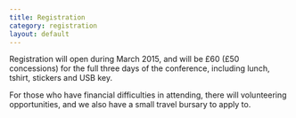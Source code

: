 ```yaml
---
title: Registration
category: registration
layout: default
---
```


Registration will open during March 2015, and will be £60 (£50 concessions) for the full three days of the conference, including lunch, tshirt, stickers and USB key.

For those who have financial difficulties in attending, there will volunteering opportunities, and we also have a small travel bursary to apply to.
